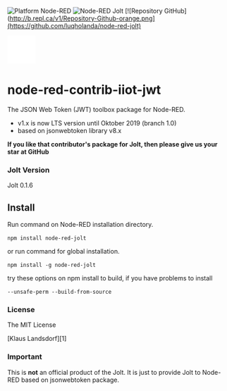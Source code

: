 ![Platform Node-RED](http://b.repl.ca/v1/Platform-Node--RED-red.png)
![Node-RED Jolt](http://b.repl.ca/v1/Node--RED-Jolt-blue.png)
[![Repository GitHub](http://b.repl.ca/v1/Repository-Github-orange.png](https://github.com/luqholanda/node-red-jolt)

[![noderedjolt](icons/jolt.svg)](https://sollutie.com.br)

# node-red-contrib-iiot-jwt
The JSON Web Token (JWT) toolbox package for Node-RED.

* v1.x is now LTS version until Oktober 2019 (branch 1.0)
* based on jsonwebtoken library v8.x

**If you like that contributor's package for Jolt, then please give us your star at GitHub**

### Jolt Version

Jolt 0.1.6

## Install

Run command on Node-RED installation directory.

	npm install node-red-jolt 

or run command for global installation.

	npm install -g node-red-jolt

try these options on npm install to build, if you have problems to install

    --unsafe-perm --build-from-source
   
### License

The MIT License

[Klaus Landsdorf][1]

### Important

This is **not** an official product of the Jolt.
It is just to provide Jolt to Node-RED based on jsonwebtoken package.